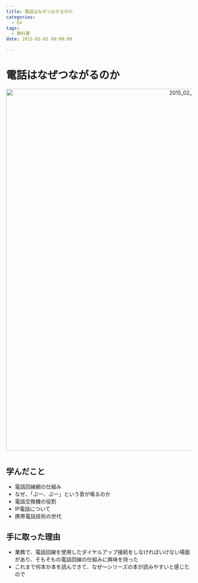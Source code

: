 ```yaml
---
title: 電話はなぜつながるのか
categories:
  - EX 
tags: 
  - 教科書
date: 2015-02-01 00:00:00

---
```


# 電話はなぜつながるのか

<div style="text-align:center; margin-bottom: 40px">
<img src="/img/cover/2015_02_why_tel.jpg" alt="2015_02_why_tel" title="2015_02_why_tel" style="width:980px">
</div>

## 学んだこと

- 電話回線網の仕組み
- なぜ、「ぷー、ぷー」という音が鳴るのか
- 電話交換機の役割
- IP電話について
- 携帯電話技術の世代

## 手に取った理由

- 業務で、電話回線を使用したダイヤルアップ接続をしなければいけない場面があり、そもそもの電話回線の仕組みに興味を持った
- これまで何本か本を読んできて、なぜ～シリーズの本が読みやすいと感じたので
